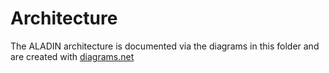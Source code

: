 # Architecture
The ALADIN architecture is documented via the diagrams in this folder and are created with [diagrams.net](https://app.diagrams.net/)